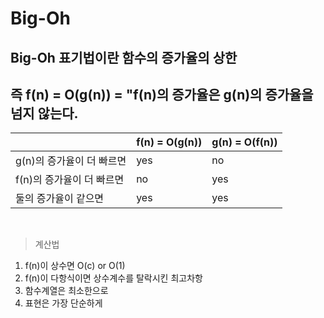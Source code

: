 # Big-Oh
## Big-Oh 표기법이란 함수의 증가율의 상한<br>
## 즉 f(n) = O(g(n)) = "f(n)의 증가율은 g(n)의 증가율을 넘지 않는다.

||f(n) = O(g(n))|g(n) = O(f(n))|
|--|--|--|
|g(n)의 증가율이 더 빠르면|yes|no|
|f(n)의 증가율이 더 빠르면|no|yes|
|둘의 증가율이 같으면|yes|yes|
<br>

>계산법
1. f(n)이 상수면 O(c) or O(1)
2. f(n)이 다항식이면 상수계수를 탈락시킨 최고차항
3. 함수계열은 최소한으로
4. 표현은 가장 단순하게


